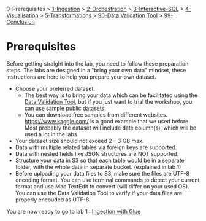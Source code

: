 0-Prerequisites > [1-Ingestion](../01_ingestion_with_glue/README.md) > [2-Orchestration](../02_orchestration/README.md) > [3-Interactive-SQL](../03_interactive_sql_queries/README.md) > [4-Visualisation](../04_visualization_and_reporting/README.md) > [5-Transformations](../05_transformations/README.md) > [90-Data Validation Tool](../90_data_validation_tool/README.md) > [99-Conclusion](../99_Wrap_up_and_clean/README.md)

# Prerequisites

Before getting straight into the lab, you need to follow these preparation steps. The labs are designed in a "bring your own data" mindset, these instructions are here to help you prepare your own dataset.
 
- Choose your preferred dataset.
  - The best way is to bring your data which can be facilitated using the [Data Validation Tool](../90_data_validation_tool/README.md), but if you just want to trial the workshop, you can use sample public datasets:
  - You can download free samples from different websites. https://www.kaggle.com/ is a good example that we used before. Most probably the dataset will include date column(s), which will be used a lot in the labs.
- Your dataset size should not exceed 2 – 3 GB max.
- Data with multiple related tables via foreign keys are supported.
- Data with nested fields like JSON structures are NOT supported.
- Structure your data in S3 so that each table would be in a separate folder, with the whole data in separate bucket. (explained in lab 1)
- Before uploading your data files to S3, make sure the files are UTF-8 encoding format. You can use terminal commands to detect your current format and use Mac TextEdit to convert (will differ on your used OS). You can use the Data Validation Tool to verify if your data files are properly encouded as UTF-8.
 
You are now ready to go to lab 1 : [Ingestion with Glue](../01_ingestion_with_glue/README.md)